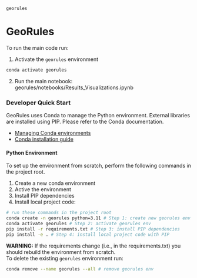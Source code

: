 `georules`

# GeoRules
To run the main code run: 
1. Activate the `georules` environment
```bash
conda activate georules
```
2. Run the main notebook: georules/notebooks/Results_Visualizations.ipynb


### Developer Quick Start
GeoRules uses Conda to manage the Python environment. External libraries are installed using PIP. Please refer to the Conda documentation.  
- [Managing Conda environments](https://conda.io/projects/conda/en/latest/user-guide/tasks/manage-environments.html#creating-an-environment-with-commands)
- [Conda installation guide](https://conda.io/projects/conda/en/latest/user-guide/getting-started.html#)

#### Python Environment
To set up the environment from scratch, perform the following commands in the project root. 

1. Create a new conda environment
2. Active the environment
3. Install PIP dependencies
4. Install local project code: 
```bash
# run these commands in the project root
conda create -n georules python=3.11 # Step 1: create new georules env
conda activate georules # Step 2: activate georules env
pip install -r requirements.txt # Step 3: install PIP dependencies
pip install -e . # Step 4: install local project code with PIP 
```

**WARNING:** If the requirements change (i.e., in the requirements.txt) you should rebuild the environment from scratch.  
To delete the existing `georules` environment run: 
```bash
conda remove --name georules --all # remove georules env
```
